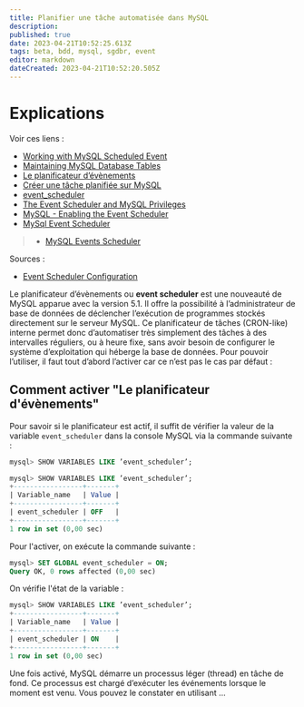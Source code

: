 ```yaml
---
title: Planifier une tâche automatisée dans MySQL
description: 
published: true
date: 2023-04-21T10:52:25.613Z
tags: beta, bdd, mysql, sgdbr, event
editor: markdown
dateCreated: 2023-04-21T10:52:20.505Z
---
```


# Explications

Voir ces liens : 

+ [Working with MySQL Scheduled Event](https://www.mysqltutorial.org/mysql-triggers/working-mysql-scheduled-event/)
+ [Maintaining MySQL Database Tables](https://www.mysqltutorial.org/mysql-database-table-maintenance-statements.aspx)
+ [Le planificateur d’évènements](https://www.editions-eni.fr/open/mediabook.aspx?idR=f1ce5d67fcf2e2488c7410cf8de54568)
+ [Créer une tâche planifiée sur MySQL](https://quillevere.net/programmation/bdd/mysql/creer-tache-planifiee-mysql_49743.htm#:~:text=Il%20est%20possible%20sur%20MySQL,et%20la%20requ%C3%AAte%20%C3%A0%20ex%C3%A9cuter.)
+ [event_scheduler](https://dev.mysql.com/doc/refman/5.7/en/server-system-variables.html#sysvar_event_scheduler)
+ [The Event Scheduler and MySQL Privileges](https://dev.mysql.com/doc/refman/5.7/en/events-privileges.html)
+ [MySQL - Enabling the Event Scheduler](https://techexpert.tips/mysql/mysql-enabling-event-scheduler/)
+ [MySql Event Scheduler](https://www.surekhatech.com/blog/mysql-event-scheduler)
> + [MySQL Events Scheduler](https://rumitmittal7.medium.com/mysql-events-scheduler-3ee943f76f9b)

Sources :
+ [Event Scheduler Configuration](https://dev.mysql.com/doc/refman/5.7/en/events-configuration.html)


Le planificateur d’évènements ou **event scheduler** est une nouveauté de MySQL apparue avec la version 5.1. Il offre la possibilité à l’administrateur de base de données de déclencher l’exécution de programmes stockés directement sur le serveur MySQL. Ce planificateur de tâches (CRON-like) interne permet donc d’automatiser très simplement des tâches à des intervalles réguliers, ou à heure fixe, sans avoir besoin de configurer le système d’exploitation qui héberge la base de données. Pour pouvoir l’utiliser, il faut tout d’abord l’activer car ce n’est pas le cas par défaut :

## Comment activer "Le planificateur d'évènements"

Pour savoir si le planificateur est actif, il suffit de vérifier la valeur de la variable `event_scheduler` dans la console MySQL via la commande suivante :

```sql
mysql> SHOW VARIABLES LIKE ’event_scheduler’;
```

```sql
mysql> SHOW VARIABLES LIKE ’event_scheduler’;
+-----------------+-------+
| Variable_name   | Value |
+-----------------+-------+
| event_scheduler | OFF   | 
+-----------------+-------+
1 row in set (0,00 sec)

```

Pour l'activer, on exécute la commande suivante :

```sql
mysql> SET GLOBAL event_scheduler = ON;
Query OK, 0 rows affected (0,00 sec)
```

On vérifie l'état de la variable :

```sql
mysql> SHOW VARIABLES LIKE ’event_scheduler’;
+-----------------+-------+
| Variable_name   | Value |
+-----------------+-------+
| event_scheduler | ON    |
+-----------------+-------+
1 row in set (0,00 sec)
```

Une fois activé, MySQL démarre un processus léger (thread) en tâche de fond. Ce processus est chargé d’exécuter les événements lorsque le moment est venu. Vous pouvez le constater en utilisant ...
